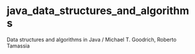 # java_data_structures_and_algorithms
Data structures and algorithms in Java / Michael T. Goodrich, Roberto Tamassia
